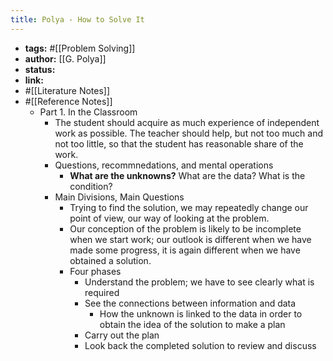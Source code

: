 ```yaml
---
title: Polya - How to Solve It
---
```


- **tags:** #[[Problem Solving]]
- **author:** [[G. Polya]]
- **status:**
- **link:**
- #[[Literature Notes]]
- #[[Reference Notes]]
	- Part 1. In the Classroom
		- The student should acquire as much experience of independent work as possible. The teacher should help, but not too much and not too little, so that the student has reasonable share of the work.
		- Questions, recommnedations, and mental operations
			- __What are the unknowns?__ What are the data? What is the condition?
		- Main Divisions, Main Questions
			- Trying to find the solution, we may repeatedly change our point of view, our way of looking at the problem.
			- Our conception of the problem is likely to be incomplete when we start work; our outlook is different when we have made some progress, it is again different when we have obtained a solution.
			- Four phases
				- Understand the problem; we have to see clearly what is required
				- See the connections between information and data
					- How the unknown is linked to the data in order to obtain the idea of the solution to make a plan
				- Carry out the plan
				- Look back the completed solution to review and discuss